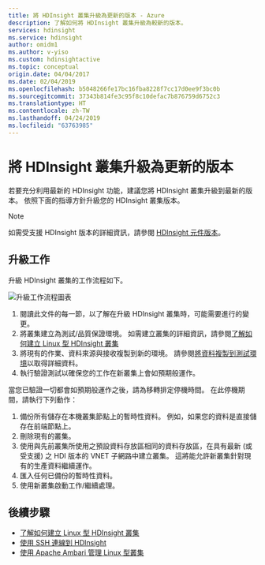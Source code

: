 ```yaml
---
title: 將 HDInsight 叢集升級為更新的版本 - Azure
description: 了解如何將 HDInsight 叢集升級為較新的版本。
services: hdinsight
ms.service: hdinsight
author: omidm1
ms.author: v-yiso
ms.custom: hdinsightactive
ms.topic: conceptual
origin.date: 04/04/2017
ms.date: 02/04/2019
ms.openlocfilehash: b5048266fe17bc16fba8228f7cc17d0ee9f3bc0b
ms.sourcegitcommit: 37343b814fe3c95f8c10defac7b876759d6752c3
ms.translationtype: HT
ms.contentlocale: zh-TW
ms.lasthandoff: 04/24/2019
ms.locfileid: "63763985"
---
```

# <a name="upgrade-hdinsight-cluster-to-a-newer-version"></a>將 HDInsight 叢集升級為更新的版本
若要充分利用最新的 HDInsight 功能，建議您將 HDInsight 叢集升級到最新的版本。 依照下面的指導方針升級您的 HDInsight 叢集版本。

> [!NOTE]
> 如需受支援 HDInsight 版本的詳細資訊，請參閱 [HDInsight 元件版本](hdinsight-component-versioning.md#supported-hdinsight-versions)。
>
>

## <a name="upgrade-tasks"></a>升級工作
升級 HDInsight 叢集的工作流程如下。

![升級工作流程圖表](./media/hdinsight-upgrade-cluster/upgrade-workflow.png)

1. 閱讀此文件的每一節，以了解在升級 HDInsight 叢集時，可能需要進行的變更。
2. 將叢集建立為測試/品質保證環境。 如需建立叢集的詳細資訊，請參閱[了解如何建立 Linux 型 HDInsight 叢集](hdinsight-hadoop-provision-linux-clusters.md)
3. 將現有的作業、資料來源與接收複製到新的環境。 請參閱[將資料複製到測試環境](hdinsight-migrate-from-windows-to-linux.md#copy-data-to-the-test-environment)以取得詳細資料。
4. 執行驗證測試以確保您的工作在新叢集上會如預期般運作。


當您已驗證一切都會如預期般運作之後，請為移轉排定停機時間。 在此停機期間，請執行下列動作：

1.  備份所有儲存在本機叢集節點上的暫時性資料。 例如，如果您的資料是直接儲存在前端節點上。
2.  刪除現有的叢集。
3.  使用與先前叢集所使用之預設資料存放區相同的資料存放區，在具有最新 (或受支援) 之 HDI 版本的 VNET 子網路中建立叢集。 這將能允許新叢集針對現有的生產資料繼續運作。
4.  匯入任何已備份的暫時性資料。
5.  使用新叢集啟動工作/繼續處理。

## <a name="next-steps"></a>後續步驟
* [了解如何建立 Linux 型 HDInsight 叢集](hdinsight-hadoop-provision-linux-clusters.md)
* [使用 SSH 連線到 HDInsight](hdinsight-hadoop-linux-use-ssh-unix.md)
* [使用 Apache Ambari 管理 Linux 型叢集](hdinsight-hadoop-manage-ambari.md)

